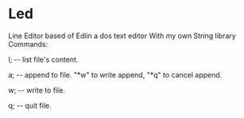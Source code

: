 # Led
Line Editor based of Edlin a dos text editor
With my own String library
Commands:

l; -- list file's content.

a; -- append to file. "*w" to write append, "*q" to cancel append.

w; -- write to file.

q; -- quit file.
